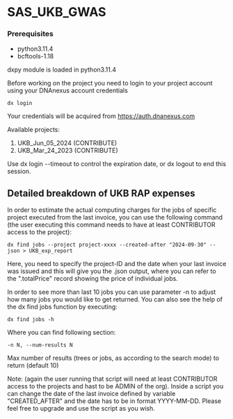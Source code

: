# SAS_UKB_GWAS

### Prerequisites
- python3.11.4
- bcftools-1.18

dxpy module is loaded in python3.11.4

Before working on the project you need to login to your project account using your DNAnexus account credentials
```
dx login
```
Your credentials will be acquired from https://auth.dnanexus.com

Available projects:
1. UKB_Jun_05_2024 (CONTRIBUTE)
2. UKB_Mar_24_2023 (CONTRIBUTE)

Use dx login --timeout to control the expiration date, or dx logout to end this session.

## Detailed breakdown of UKB RAP expenses

In order to estimate the actual computing charges for the jobs of specific project executed from the last invoice, you can use the following command (the user executing this command needs to have at least CONTRIBUTOR access to the project):

```
dx find jobs --project project-xxxx --created-after "2024-09-30" --json > UKB_exp_report
```

Here, you need to specify the project-ID and the date when your last invoice was issued and this will give you the .json output, where you can refer to the ".totalPrice" record showing the price of individual jobs.

In order to see more than last 10 jobs you can use parameter -n <number> to adjust how many jobs you would like to get returned. You can also see the help of the dx find jobs function by executing:

```
dx find jobs -h
```

Where you can find following section:
```
-n N, --num-results N
```
Max number of results (trees or jobs, as according to the search mode) to return (default 10)

Note: (again the user running that script will need at least CONTRIBUTOR access to the projects and hast to be ADMIN of the org). Inside a script you can change the date of the last invoice defined by variable "CREATED_AFTER" and the date has to be in format YYYY-MM-DD. Please feel free to upgrade and use the script as you wish.

